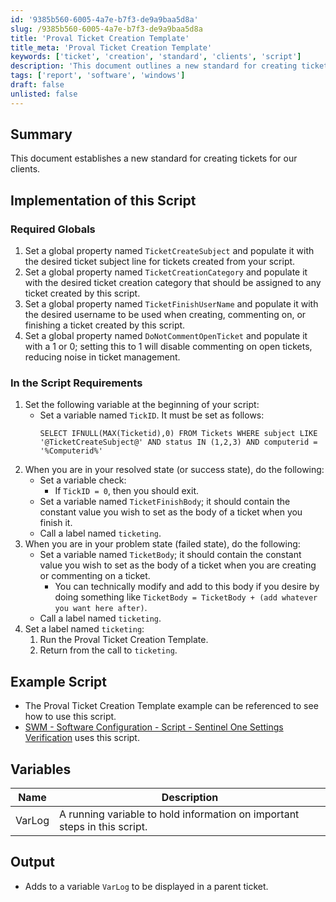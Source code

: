 ```yaml
---
id: '9385b560-6005-4a7e-b7f3-de9a9baa5d8a'
slug: /9385b560-6005-4a7e-b7f3-de9a9baa5d8a
title: 'Proval Ticket Creation Template'
title_meta: 'Proval Ticket Creation Template'
keywords: ['ticket', 'creation', 'standard', 'clients', 'script']
description: 'This document outlines a new standard for creating tickets for clients, including required global properties, implementation details, and example scripts. It aims to streamline ticket management and improve efficiency in handling client requests.'
tags: ['report', 'software', 'windows']
draft: false
unlisted: false
---
```


## Summary

This document establishes a new standard for creating tickets for our clients.

## Implementation of this Script

### Required Globals

1. Set a global property named `TicketCreateSubject` and populate it with the desired ticket subject line for tickets created from your script.
2. Set a global property named `TicketCreationCategory` and populate it with the desired ticket creation category that should be assigned to any ticket created by this script.
3. Set a global property named `TicketFinishUserName` and populate it with the desired username to be used when creating, commenting on, or finishing a ticket created by this script.
4. Set a global property named `DoNotCommentOpenTicket` and populate it with a 1 or 0; setting this to 1 will disable commenting on open tickets, reducing noise in ticket management.

### In the Script Requirements

1. Set the following variable at the beginning of your script:
   - Set a variable named `TickID`. It must be set as follows: 
     ```
     SELECT IFNULL(MAX(Ticketid),0) FROM Tickets WHERE subject LIKE '@TicketCreateSubject@' AND status IN (1,2,3) AND computerid = '%Computerid%'
     ```
2. When you are in your resolved state (or success state), do the following:
   - Set a variable check:
     - If `TickID = 0`, then you should exit.
   - Set a variable named `TicketFinishBody`; it should contain the constant value you wish to set as the body of a ticket when you finish it.
   - Call a label named `ticketing`.
3. When you are in your problem state (failed state), do the following:
   - Set a variable named `TicketBody`; it should contain the constant value you wish to set as the body of a ticket when you are creating or commenting on a ticket.
     - You can technically modify and add to this body if you desire by doing something like `TicketBody = TicketBody + (add whatever you want here after)`.
   - Call a label named `ticketing`.
4. Set a label named `ticketing`:
   1. Run the Proval Ticket Creation Template.
   2. Return from the call to `ticketing`.

## Example Script

- The Proval Ticket Creation Template example can be referenced to see how to use this script.
- [SWM - Software Configuration - Script - Sentinel One Settings Verification](https://proval.itglue.com/DOC-5078775-12183318) uses this script.

## Variables

| Name    | Description                                                                 |
|---------|-----------------------------------------------------------------------------|
| VarLog  | A running variable to hold information on important steps in this script.  |

## Output

- Adds to a variable `VarLog` to be displayed in a parent ticket.


